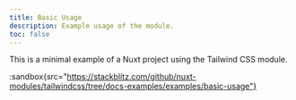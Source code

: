 ```yaml
---
title: Basic Usage
description: Example usage of the module.
toc: false
---
```


This is a minimal example of a Nuxt project using the Tailwind CSS module.

:sandbox{src="https://stackblitz.com/github/nuxt-modules/tailwindcss/tree/docs-examples/examples/basic-usage"}

